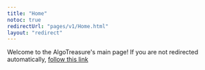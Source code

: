 ```yaml
---
title: "Home"
notoc: true
redirectUrl: "pages/v1/Home.html"
layout: "redirect"
---
```


Welcome to the AlgoTreasure's main page! If you are not redirected automatically, [follow this link](pages/v1/Home.html)